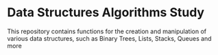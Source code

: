 # Data Structures Algorithms Study

This repository contains functions for the creation and manipulation of various data structures, such as Binary Trees, Lists, Stacks, Queues and more

